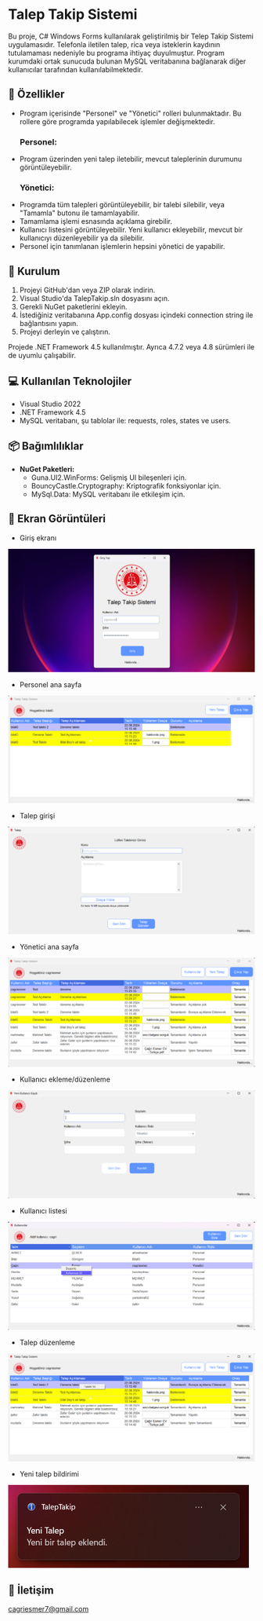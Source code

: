 # Talep Takip Sistemi
Bu proje, C# Windows Forms kullanılarak geliştirilmiş bir Telep Takip Sistemi uygulamasıdır. Telefonla iletilen talep, rica veya isteklerin kaydının tutulamaması nedeniyle bu programa ihtiyaç duyulmuştur. Program kurumdaki ortak sunucuda bulunan MySQL veritabanına bağlanarak diğer kullanıcılar tarafından kullanılabilmektedir.

## 🔹 Özellikler
- Program içerisinde "Personel" ve "Yönetici" rolleri bulunmaktadır. Bu rollere göre programda yapılabilecek işlemler değişmektedir.
  ### Personel:
- Program üzerinden yeni talep iletebilir, mevcut taleplerinin durumunu görüntüleyebilir.
  ### Yönetici:
- Programda tüm talepleri görüntüleyebilir, bir talebi silebilir, veya "Tamamla" butonu ile tamamlayabilir.
- Tamamlama işlemi esnasında açıklama girebilir.
- Kullanıcı listesini görüntüleyebilir. Yeni kullanıcı ekleyebilir, mevcut bir kullanıcıyı düzenleyebilir ya da silebilir.
- Personel için tanımlanan işlemlerin hepsini yönetici de yapabilir.

## 🔧 Kurulum
1. Projeyi GitHub'dan veya ZIP olarak indirin.
2. Visual Studio'da TalepTakip.sln dosyasını açın.
3. Gerekli NuGet paketlerini ekleyin.
4. İstediğiniz veritabanına App.config dosyası içindeki connection string ile bağlantısını yapın.
5. Projeyi derleyin ve çalıştırın.

Projede .NET Framework 4.5 kullanılmıştır. Ayrıca 4.7.2 veya 4.8 sürümleri ile de uyumlu çalışabilir.

## 💻 Kullanılan Teknolojiler
- Visual Studio 2022
- .NET Framework 4.5
- MySQL veritabanı, şu tablolar ile: requests, roles, states ve users.

## 📦 Bağımlılıklar
- **NuGet Paketleri:**
  - Guna.UI2.WinForms: Gelişmiş UI bileşenleri için.
  - BouncyCastle.Cryptography: Kriptografik fonksiyonlar için.
  - MySql.Data: MySQL veritabanı ile etkileşim için.

## 📸 Ekran Görüntüleri
- Giriş ekranı
<img src = "Images/1.png"/>

- Personel ana sayfa
<img src = "Images/2.png"/>

- Talep girişi
<img src = "Images/3.png"/>

- Yönetici ana sayfa
<img src = "Images/4.png"/>

- Kullanıcı ekleme/düzenleme
<img src = "Images/5.png"/>

- Kullanıcı listesi
<img src = "Images/6.png"/>

- Talep düzenleme
<img src = "Images/7.png"/>

- Yeni talep bildirimi
<img src = "Images/8.png"/>

## 📧 İletişim
cagriesmer7@gmail.com
